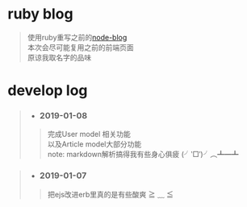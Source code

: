 # ruby blog
> 使用ruby重写之前的[node-blog](https://github.com/SURA907/node-blog)</br>
> 本次会尽可能复用之前的前端页面</br>
> 原谅我取名字的品味

# develop log
> - ### 2019-01-08
>> 完成User model 相关功能</br>
>> 以及Article model大部分功能</br>
>> note: markdown解析搞得我有些身心俱疲 (╯‵□′)╯︵┻━┻

> - ### 2019-01-07
>> 把ejs改进erb里真的是有些酸爽 ≧ ﹏ ≦
